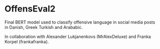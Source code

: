 # OffensEval2
Final BERT model used to classify offensive language in social media posts in Danish, Greek Turkish and Arababic.

In collaboration with Alexander Lukjanenkovs (MrAlexDeluxe) and Franka Korpel (frankafranka).
